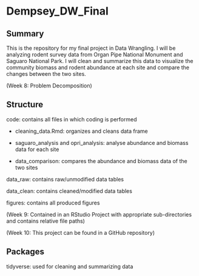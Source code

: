 # Dempsey_DW_Final

## Summary

This is the repository for my final project in Data Wrangling. I will be analyzing rodent survey data from Organ Pipe National Monument and Saguaro National Park. I will clean and summarize this data to visualize the community biomass and rodent abundance at each site and compare the changes between the two sites.

(Week 8: Problem Decomposition)

## Structure

code: contains all files in which coding is performed

-   cleaning_data.Rmd: organizes and cleans data frame

-   saguaro_analysis and opri_analysis: analyse abundance and biomass data for each site

-   data_comparison: compares the abundance and biomass data of the two sites

data_raw: contains raw/unmodified data tables

data_clean: contains cleaned/modified data tables

figures: contains all produced figures

(Week 9: Contained in an RStudio Project with appropriate sub-directories and contains relative file paths)

(Week 10: This project can be found in a GitHub repository)

## Packages

tidyverse: used for cleaning and summarizing data
